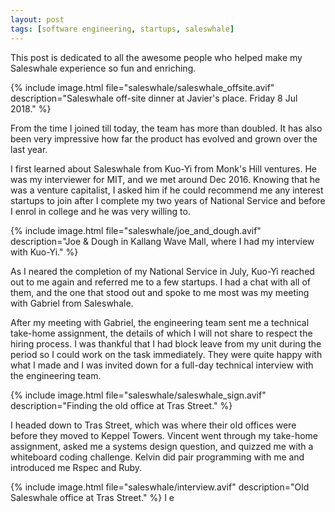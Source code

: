 ```yaml
---
layout: post
tags: [software engineering, startups, saleswhale]
---
```

This post is dedicated to all the awesome people who helped make my Saleswhale experience so fun and enriching. 

{% include image.html file="saleswhale/saleswhale_offsite.avif" description="Saleswhale off-site dinner at Javier's place. Friday 8 Jul 2018." %}

From the time I joined till today, the team has more than doubled. It has also been very impressive how far the product has evolved and grown over the last year.

I first learned about Saleswhale from Kuo-Yi from Monk's Hill ventures. He was my interviewer for MIT, and we met around Dec 2016. Knowing that he was a venture capitalist, I asked him if he could recommend me any interest startups to join after I complete my two years of National Service and before I enrol in college and he was very willing to.

{% include image.html file="saleswhale/joe_and_dough.avif" description="Joe & Dough in Kallang Wave Mall, where I had my interview with Kuo-Yi." %}

As I neared the completion of my National Service in July, Kuo-Yi reached out to me again and referred me to a few startups. I had a chat with all of them, and the one that stood out and spoke to me most was my meeting with Gabriel from Saleswhale.

After my meeting with Gabriel, the engineering team sent me a technical take-home assignment, the details of which I will not share to respect the hiring process. I was thankful that I had block leave from my unit during the period so I could work on the task immediately. They were quite happy with what I made and I was invited down for a full-day technical interview with the engineering team.

{% include image.html file="saleswhale/saleswhale_sign.avif" description="Finding the old office at Tras Street." %}

I headed down to Tras Street, which was where their old offices were before they moved to Keppel Towers. Vincent went through my take-home assignment, asked me a systems design question, and quizzed me with a whiteboard coding challenge. Kelvin did pair programming with me and introduced me Rspec and Ruby.

{% include image.html file="saleswhale/interview.avif" description="Old Saleswhale office at Tras Street." %}
I e
